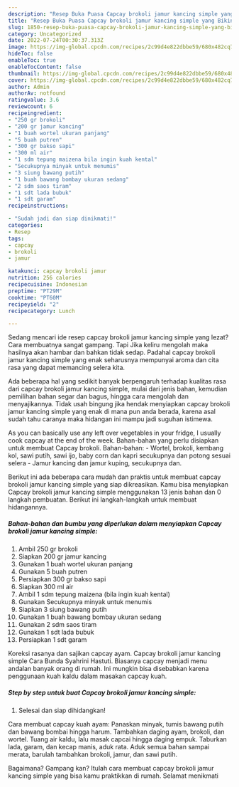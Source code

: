 ```yaml
---
description: "Resep Buka Puasa Capcay brokoli jamur kancing simple yang Bikin Ngiler "
title: "Resep Buka Puasa Capcay brokoli jamur kancing simple yang Bikin Ngiler "
slug: 1850-resep-buka-puasa-capcay-brokoli-jamur-kancing-simple-yang-bikin-ngiler
category: Uncategorized
date: 2022-07-24T00:30:37.313Z
image: https://img-global.cpcdn.com/recipes/2c99d4e822dbbe59/680x482cq70/capcay-brokoli-jamur-kancing-simple-foto-resep-utama.jpg
hideToc: false
enableToc: true
enableTocContent: false
thumbnail: https://img-global.cpcdn.com/recipes/2c99d4e822dbbe59/680x482cq70/capcay-brokoli-jamur-kancing-simple-foto-resep-utama.jpg
cover: https://img-global.cpcdn.com/recipes/2c99d4e822dbbe59/680x482cq70/capcay-brokoli-jamur-kancing-simple-foto-resep-utama.jpg
author: Admin
authorAv: notfound
ratingvalue: 3.6
reviewcount: 6
recipeingredient:
- "250 gr brokoli"
- "200 gr jamur kancing"
- "1 buah wortel ukuran panjang"
- "5 buah putren"
- "300 gr bakso sapi"
- "300 ml air"
- "1 sdm tepung maizena bila ingin kuah kental"
- "Secukupnya minyak untuk menumis"
- "3 siung bawang putih"
- "1 buah bawang bombay ukuran sedang"
- "2 sdm saos tiram"
- "1 sdt lada bubuk"
- "1 sdt garam"
recipeinstructions:

- "Sudah jadi dan siap dinikmati!"
categories:
- Resep
tags:
- capcay
- brokoli
- jamur

katakunci: capcay brokoli jamur 
nutrition: 256 calories
recipecuisine: Indonesian
preptime: "PT29M"
cooktime: "PT60M"
recipeyield: "2"
recipecategory: Lunch

---
```



Sedang mencari ide resep capcay brokoli jamur kancing simple yang lezat? Cara membuatnya sangat gampang. Tapi Jika keliru mengolah maka hasilnya akan hambar dan bahkan tidak sedap. Padahal capcay brokoli jamur kancing simple yang enak seharusnya mempunyai aroma dan cita rasa yang dapat memancing selera kita.


Ada beberapa hal yang sedikit banyak berpengaruh terhadap kualitas rasa dari capcay brokoli jamur kancing simple, mulai dari jenis bahan, kemudian pemilihan bahan segar dan bagus, hingga cara mengolah dan menyajikannya. Tidak usah bingung jika hendak menyiapkan capcay brokoli jamur kancing simple yang enak di mana pun anda berada, karena asal sudah tahu caranya maka hidangan ini mampu jadi suguhan istimewa.

As you can basically use any left over vegetables in your fridge, I usually cook capcay at the end of the week. Bahan-bahan yang perlu disiapkan untuk membuat Capcay brokoli. Bahan-bahan: - Wortel, brokoli, kembang kol, sawi putih, sawi ijo, baby corn dan kapri secukupnya dan potong sesuai selera - Jamur kancing dan jamur kuping, secukupnya dan.


Berikut ini ada beberapa cara mudah dan praktis untuk membuat capcay brokoli jamur kancing simple yang siap dikreasikan. Kamu bisa menyiapkan Capcay brokoli jamur kancing simple menggunakan 13 jenis bahan dan 0 langkah pembuatan. Berikut ini langkah-langkah untuk membuat hidangannya.

<!--inarticleads1-->

##### Bahan-bahan dan bumbu yang diperlukan dalam menyiapkan Capcay brokoli jamur kancing simple:

1. Ambil 250 gr brokoli
1. Siapkan 200 gr jamur kancing
1. Gunakan 1 buah wortel ukuran panjang
1. Gunakan 5 buah putren
1. Persiapkan 300 gr bakso sapi
1. Siapkan 300 ml air
1. Ambil 1 sdm tepung maizena (bila ingin kuah kental)
1. Gunakan Secukupnya minyak untuk menumis
1. Siapkan 3 siung bawang putih
1. Gunakan 1 buah bawang bombay ukuran sedang
1. Gunakan 2 sdm saos tiram
1. Gunakan 1 sdt lada bubuk
1. Persiapkan 1 sdt garam


Koreksi rasanya dan sajikan capcay ayam. Capcay brokoli jamur kancing simple Cara Bunda Syahrini Hastuti. Biasanya capcay menjadi menu andalan banyak orang di rumah. Ini mungkin bisa disebabkan karena penggunaan kuah kaldu dalam masakan capcay kuah. 

<!--inarticleads2-->

##### Step by step untuk buat Capcay brokoli jamur kancing simple:


1. Selesai dan siap dihidangkan!

Cara membuat capcay kuah ayam: Panaskan minyak, tumis bawang putih dan bawang bombai hingga harum. Tambahkan daging ayam, brokoli, dan wortel. Tuang air kaldu, lalu masak capcai hingga daging empuk. Taburkan lada, garam, dan kecap manis, aduk rata. Aduk semua bahan sampai merata, barulah tambahkan brokoli, jamur, dan sawi putih. 

Bagaimana? Gampang kan? Itulah cara membuat capcay brokoli jamur kancing simple yang bisa kamu praktikkan di rumah. Selamat menikmati
